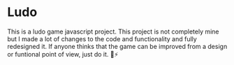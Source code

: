 # Ludo
This is a ludo game javascript project. This project is not completely mine but I made a lot of changes to the code and functionality and fully redesigned it. If anyone thinks that the game can be improved from a design or funtional point of view, just do it. 💪⚡️
